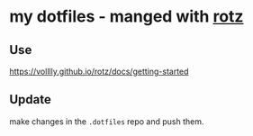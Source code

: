 # my dotfiles - manged with [rotz](https://volllly.github.io/rotz/)

## Use

https://volllly.github.io/rotz/docs/getting-started

## Update

make changes in the `.dotfiles` repo and push them.